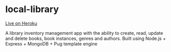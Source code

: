 # local-library

[Live on Heroku](https://boiling-ridge-73219.herokuapp.com)

A library inventory management app with the ability to create, read, update and delete books, book instances, genres and authors. Built using Node.js + Express + MongoDB + Pug template engine
